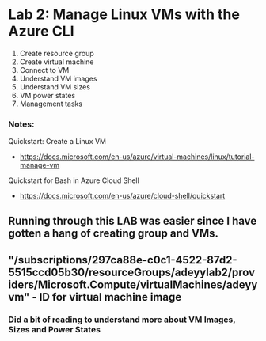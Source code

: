 # Lab 2: Manage Linux VMs with the Azure CLI

1. Create resource group
2. Create virtual machine
3. Connect to VM
4. Understand VM images
5. Understand VM sizes
6. VM power states
7. Management tasks

### Notes:

Quickstart: Create a Linux VM
* https://docs.microsoft.com/en-us/azure/virtual-machines/linux/tutorial-manage-vm

Quickstart for Bash in Azure Cloud Shell
* https://docs.microsoft.com/en-us/azure/cloud-shell/quickstart



## Running through this LAB was easier since I have gotten a hang of creating group and VMs.

## "/subscriptions/297ca88e-c0c1-4522-87d2-5515ccd05b30/resourceGroups/adeyylab2/providers/Microsoft.Compute/virtualMachines/adeyyvm"    - ID for virtual machine image

### Did a bit of reading to understand more about VM Images, Sizes and Power States
